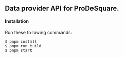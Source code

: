 ## Data provider API for ProDeSquare.

#### Installation

Run these following commands:

```
$ pnpm install
$ pnpm run build
$ pnpm start
```
